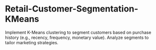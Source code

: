 # Retail-Customer-Segmentation-KMeans
Implement K-Means clustering to segment customers based on purchase history (e.g., recency, frequency, monetary value). Analyze segments to tailor marketing strategies.
